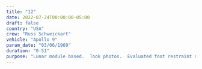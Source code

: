 ```yaml
---
title: "12"
date: 2022-07-24T00:00:00-05:00
draft: false
country: "USA"
crew: "Russ Schweickart"
vehicle: "Apollo 9"
param_date: "03/06/1969"
duration: "0:51"
purpose: "Lunar module based.  Took photos.  Evaluated foot restraint and handrails.  Retrieved thermal experiment samples.  First use of PLSS followed by recharge demo after EVA"
---
```

